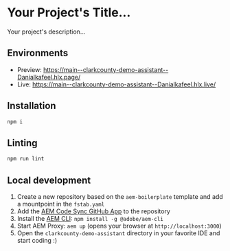# Your Project's Title...
Your project's description...

## Environments
- Preview: https://main--clarkcounty-demo-assistant--Danialkafeel.hlx.page/
- Live: https://main--clarkcounty-demo-assistant--Danialkafeel.hlx.live/

## Installation

```sh
npm i
```

## Linting

```sh
npm run lint
```

## Local development

1. Create a new repository based on the `aem-boilerplate` template and add a mountpoint in the `fstab.yaml`
1. Add the [AEM Code Sync GitHub App](https://github.com/apps/aem-code-sync) to the repository
1. Install the [AEM CLI](https://github.com/adobe/helix-cli): `npm install -g @adobe/aem-cli`
1. Start AEM Proxy: `aem up` (opens your browser at `http://localhost:3000`)
1. Open the `clarkcounty-demo-assistant` directory in your favorite IDE and start coding :)
